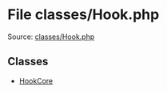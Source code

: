 File classes/Hook.php
=========

Source: [classes/Hook.php](https://github.com/PrestaShop/PrestaShop/blob/1.6.0.11/classes/Hook.php)


Classes
-------

* [HookCore](class.HookCore.md)

